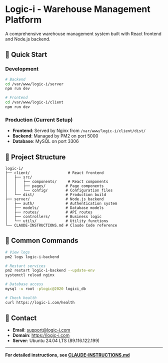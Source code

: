 # Logic-i - Warehouse Management Platform

A comprehensive warehouse management system built with React frontend and Node.js backend.

## 🚀 Quick Start

### Development
```bash
# Backend
cd /var/www/logic-i/server
npm run dev

# Frontend  
cd /var/www/logic-i/client
npm run dev
```

### Production (Current Setup)
- **Frontend**: Served by Nginx from `/var/www/logic-i/client/dist/`
- **Backend**: Managed by PM2 on port 5000
- **Database**: MySQL on port 3306

## 📁 Project Structure

```
logic-i/
├── client/                 # React frontend
│   ├── src/
│   │   ├── components/     # React components
│   │   ├── pages/         # Page components
│   │   └── config/        # Configuration files
│   └── dist/              # Production build
├── server/                # Node.js backend
│   ├── auth/              # Authentication system
│   ├── models/            # Database models
│   ├── routes/            # API routes
│   ├── controllers/       # Business logic
│   └── utils/             # Utility functions
└── CLAUDE-INSTRUCTIONS.md # Claude Code reference
```

## 🔧 Common Commands

```bash
# View logs
pm2 logs logic-i-backend

# Restart services
pm2 restart logic-i-backend --update-env
systemctl reload nginx

# Database access
mysql -u root -plogic@2020 logici_db

# Check health
curl https://logic-i.com/health
```

## 📧 Contact
- **Email**: support@logic-i.com
- **Domain**: https://logic-i.com
- **Server**: Ubuntu 24.04 LTS (89.116.122.199)

---

**For detailed instructions, see [CLAUDE-INSTRUCTIONS.md](./CLAUDE-INSTRUCTIONS.md)**